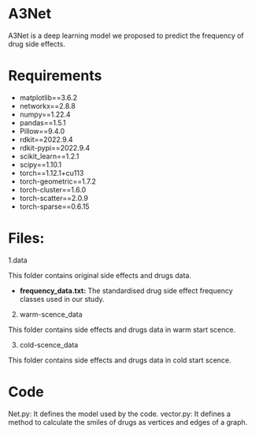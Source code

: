 # A3Net
A3Net is a deep learning model we proposed to predict the frequency of drug side effects.

# Requirements
* matplotlib==3.6.2
* networkx==2.8.8
* numpy==1.22.4
* pandas==1.5.1
* Pillow==9.4.0
* rdkit==2022.9.4
* rdkit-pypi==2022.9.4
* scikit_learn==1.2.1
* scipy==1.10.1
* torch==1.12.1+cu113
* torch-geometric==1.7.2
* torch-cluster==1.6.0
* torch-scatter==2.0.9
* torch-sparse==0.6.15
  
# Files:
1.data

This folder contains original side effects and drugs data.

* **frequency_data.txt:**
  The standardised drug side effect frequency classes used in our study.


2. warm-scence_data
   
This folder contains side effects and drugs data in warm start scence.


3. cold-scence_data
   
This folder contains side effects and drugs data in cold start scence.

# Code 
Net.py: It defines the model used by the code.
vector.py: It defines a method to calculate the smiles of drugs as vertices and edges of a graph.
